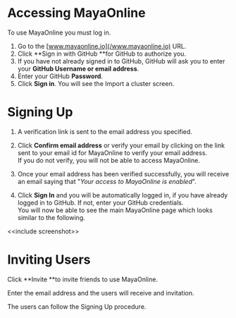 # Accessing MayaOnline

To use MayaOnline you must log in.

1. Go to the [www.mayaonline.io](/www.mayaonline.io) URL.
2. Click **Sign in with GitHub **for GitHub to authorize you.
3. If you have not already signed in to GitHub, GitHub will ask you to enter your **GitHub Username or email address**.
4. Enter your GitHub **Password**.
5. Click **Sign in**.
   You will see the Import a cluster screen.

# Signing Up

1. A verification link is sent to the email address you specified. 
2. Click **Confirm email address** or verify your email by clicking on the link sent to your email id for MayaOnline to verify your email address.  
   If you do not verify, you will not be able to access MayaOnline.

3. Once your email address has been verified successfully, you will receive an email saying that "_Your access to MayaOnline is enabled_".

4. Click **Sign In** and you will be automatically logged in, if you have already logged in to GitHub. If not, enter your GitHub credentials.  
   You will now be able to see the main MayaOnline page which looks similar to the following.

&lt;&lt;include screenshot&gt;&gt;

# Inviting Users

Click **Invite **to invite friends to use MayaOnline.

Enter the email address and the users will receive and invitation.

The users can follow the Signing Up procedure.

